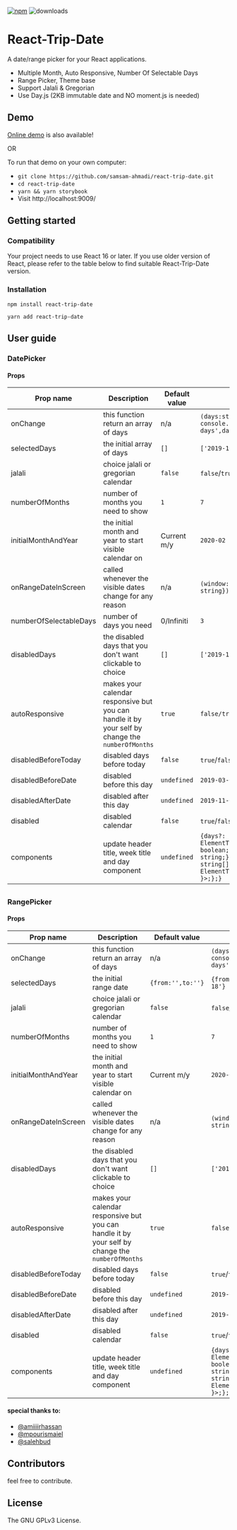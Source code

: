 ﻿[![npm](https://img.shields.io/npm/v/react-trip-date.svg)](https://www.npmjs.com/package/react-trip-date) ![downloads](https://img.shields.io/npm/dt/react-trip-date.svg)

# React-Trip-Date

A date/range picker for your React applications.

- Multiple Month, Auto Responsive, Number Of Selectable Days
- Range Picker, Theme base
- Support Jalali & Gregorian
- Use Day.js (2KB immutable date and NO moment.js is needed)

## Demo

[Online demo](https://killthejs.com/react-trip-date/) is also available!

OR

To run that demo on your own computer:

- `git clone https://github.com/samsam-ahmadi/react-trip-date.git`
- `cd react-trip-date`
- `yarn && yarn storybook`
- Visit http://localhost:9009/

## Getting started

### Compatibility

Your project needs to use React 16 or later. If you use older version of React, please refer to the table below to find suitable React-Trip-Date version.

### Installation

`npm install react-trip-date`

`yarn add react-trip-date`

## User guide

### DatePicker

#### Props

| Prop name              | Description                                                                                      | Default value | Example values                                                                                                                                                  |
| ---------------------- | ------------------------------------------------------------------------------------------------ | ------------- | --------------------------------------------------------------------------------------------------------------------------------------------------------------- |
| onChange               | this function return an array of days                                                            | n/a           | `(days:string[]) => console.log('selected days',days)`                                                                                                          |
| selectedDays           | the initial array of days                                                                        | `[]`          | `['2019-10-01','2019-11-06']`                                                                                                                                   |
| jalali                 | choice jalali or gregorian calendar                                                              | `false`       | `false`/`true`                                                                                                                                                  |
| numberOfMonths         | number of months you need to show                                                                | `1`           | `7`                                                                                                                                                             |
| initialMonthAndYear    | the initial month and year to start visible calendar on                                          | Current m/y   | `2020-02`                                                                                                                                                       |
| onRangeDateInScreen    | called whenever the visible dates change for any reason                                          | n/a           | `(window: {start: string, end: string}) => console.log(window)`                                                                                                 |
| numberOfSelectableDays | number of days you need                                                                          | 0/Infiniti    | `3`                                                                                                                                                             |
| disabledDays           | the disabled days that you don't want clickable to choice                                        | `[]`          | `['2019-11-04',2019-12-14]`                                                                                                                                     |
| autoResponsive         | makes your calendar responsive but you can handle it by your self by change the `numberOfMonths` | `true`        | `false/true`                                                                                                                                                    |
| disabledBeforeToday    | disabled days before today                                                                       | `false`       | `true`/`false`                                                                                                                                                  |
| disabledBeforeDate     | disabled before this day                                                                         | `undefined`   | `2019-03-04`                                                                                                                                                    |
| disabledAfterDate      | disabled after this day                                                                          | `undefined`   | `2019-11-04`                                                                                                                                                    |
| disabled               | disabled calendar                                                                                | `false`       | `true`/`false`                                                                                                                                                  |
| components             | update header title, week title and day component                                                | `undefined`   | `{days?: ElementType<{day:string;jalali: boolean;}>;header?: {format?: string;};titleOfWeek?:{titles?: string[];wrapper?: ElementType<{ jalali: boolean }>;};}` |

##

### RangePicker

#### Props

| Prop name           | Description                                                                                      | Default value     | Example values                                                                                                                                                  |
| ------------------- | ------------------------------------------------------------------------------------------------ | ----------------- | --------------------------------------------------------------------------------------------------------------------------------------------------------------- |
| onChange            | this function return an array of days                                                            | n/a               | `(days:string[]) => console.log('selected days',days)`                                                                                                          |
| selectedDays        | the initial range date                                                                           | `{from:'',to:''}` | `{from:'2019-12-12',to:'2019-12-18'}`                                                                                                                           |
| jalali              | choice jalali or gregorian calendar                                                              | `false`           | `false`/`true`                                                                                                                                                  |
| numberOfMonths      | number of months you need to show                                                                | `1`               | `7`                                                                                                                                                             |
| initialMonthAndYear | the initial month and year to start visible calendar on                                          | Current m/y       | `2020-02`                                                                                                                                                       |
| onRangeDateInScreen | called whenever the visible dates change for any reason                                          | n/a               | `(window: {start: string, end: string}) => console.log(window)`                                                                                                 |
| disabledDays        | the disabled days that you don't want clickable to choice                                        | `[]`              | `['2019-11-04',2019-12-14]`                                                                                                                                     |
| autoResponsive      | makes your calendar responsive but you can handle it by your self by change the `numberOfMonths` | `true`            | `false/true`                                                                                                                                                    |
| disabledBeforeToday | disabled days before today                                                                       | `false`           | `true`/`false`                                                                                                                                                  |
| disabledBeforeDate  | disabled before this day                                                                         | `undefined`       | `2019-03-04`                                                                                                                                                    |
| disabledAfterDate   | disabled after this day                                                                          | `undefined`       | `2019-11-04`                                                                                                                                                    |
| disabled            | disabled calendar                                                                                | `false`           | `true`/`false`                                                                                                                                                  |
| components          | update header title, week title and day component                                                | `undefined`       | `{days?: ElementType<{day:string;jalali: boolean;}>;header?: {format?: string;};titleOfWeek?:{titles?: string[];wrapper?: ElementType<{ jalali: boolean }>;};}` |

#### special thanks to:

- [@amiiiirhassan](https://github.com/amiiiirhassan)
- [@mpourismaiel](https://github.com/mpourismaiel)
- [@salehbud](https://dribbble.com/salehbud)

## Contributors

feel free to contribute.

## License

The GNU GPLv3 License.
